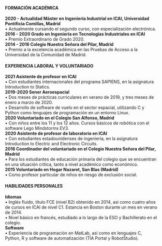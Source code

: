 #### **FORMACIÓN ACADÉMICA**
**2020 - Actualidad Máster en Ingeniería Industrial en ICAI, Universidad Pontificia Comillas, Madrid** <br />
        • Actualmente cursando el segundo curso, con especialización electrónica.<br />
**2016 - 2020 Grado en Ingeniería en Tecnologías Industriales en ICAI**<br />
        • Premio Extraordinario de Grado 2020.<br />
**2014 - 2016 Colegio Nuestra Señora del Pilar, Madrid**<br />
        • Premio a la excelencia académica en las Pruebas de Acceso a la Universidad de la Comunidad de Madrid.<br />

#### **EXPERIENCIA LABORAL Y VOLUNTARIADO**
**2021 Asistente de profesor en ICAI<br />**
        • Con estudiantes internacionales del programa SAPIENS, en la asignatura Introduction to Statics.<br />
**2019-2020 Sener Aeroespacial<br />**
        • Dos meses de prácticas curriculares en verano de 2019, y tres meses de enero a marzo de 2020.<br />
        • Desarrollo de software de vuelo en el sector espacial, utilizando C y Python como lenguajes de programación en un entorno Linux.<br />
**2020 Voluntariado en el Colegio San Alfonso, Madrid<br />**
        • Con niños entre los 11 y los 12 años. Cursos básicos de robótica con el software Lego Mindstorms EV3.<br />
**2020 Asistente de profesor de laboratorio en ICAI<br />**
        • Con estudiantes estadounidenses de ingeniería, en la asignatura Introduction to Electric and Electronic Circuits.<br />
**2016 Coordinador del voluntariado en el Colegio Nuestra Señora del Pilar, Madrid<br />**
        • Para los estudiantes de educación primaria del colegio que se encuentran en una situación crítica, tanto a nivel académico como económico.<br />
**2015 Voluntariado en Hogar Nazaret, San Blas (Madrid)<br />**
        • Como profesor particular de niños en riesgo de exclusión social.<br />

#### **HABILIDADES PERSONALES**
**Idiomas** <br /> • Inglés fluido, título FCE (nivel B2) obtenido en 2014, así como cuatro años de cursos en ICAI de nivel C1. Estancia en Boston durante un mes en verano de 2014.<br />
• Nivel básico en francés, estudiado a lo largo de la ESO y Bachillerato en el colegio.<br />
**Software** <br />• Experiencia de programación en MatLab, así como en lenguajes C, Python, R y software de automatización (TIA Portal y RobotStudio).<br />
